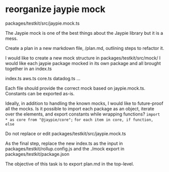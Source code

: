 # reorganize jaypie mock

packages/testkit/src/jaypie.mock.ts

The Jaypie mock is one of the best things about the Jaypie library but it is a mess.

Create a plan in a new markdown file, /plan.md, outlining steps to refactor it.

I would like to create a new mock structure in packages/testkit/src/mock/
I would like each jaypie package mocked in its own package and all brought together in an index.ts

index.ts
aws.ts
core.ts
datadog.ts
…

Each file should provide the correct mock based on jaypie.mock.ts.
Constants can be exported as-is.

Ideally, in addition to handling the known mocks, I would like to future-proof all the mocks.
Is it possible to import each package as an object, iterate over the elements, and export constants while wrapping functions?
`import * as core from "@jaypie/core";`
`for each item in core, if function, else`

Do not replace or edit packages/testkit/src/jaypie.mock.ts

As the final step, replace the new index.ts as the input in packages/testkit/rollup.config.js
and the ./mock export in packages/testkit/package.json

The objective of this task is to export plan.md in the top-level.